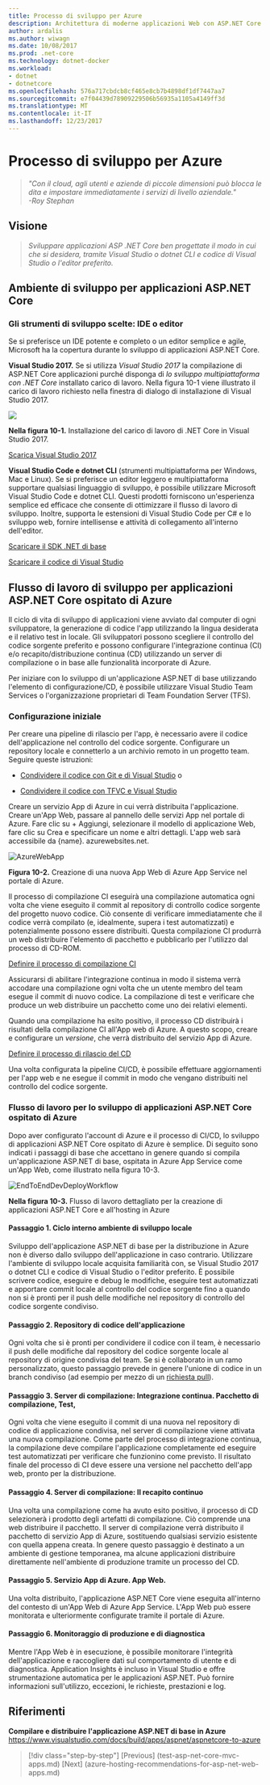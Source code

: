 ```yaml
---
title: Processo di sviluppo per Azure
description: Architettura di moderne applicazioni Web con ASP.NET Core e Azure | Processo di sviluppo per Azure
author: ardalis
ms.author: wiwagn
ms.date: 10/08/2017
ms.prod: .net-core
ms.technology: dotnet-docker
ms.workload:
- dotnet
- dotnetcore
ms.openlocfilehash: 576a717cbdcb8cf465e8cb7b4898df1df7447aa7
ms.sourcegitcommit: e7f04439d78909229506b56935a1105a4149ff3d
ms.translationtype: MT
ms.contentlocale: it-IT
ms.lasthandoff: 12/23/2017
---
```

# <a name="development-process-for-azure"></a>Processo di sviluppo per Azure

> _"Con il cloud, agli utenti e aziende di piccole dimensioni può blocca le dita e impostare immediatamente i servizi di livello aziendale."_  
> _-Roy Stephan_

 ## <a name="vision"></a>Visione

> *Sviluppare applicazioni ASP .NET Core ben progettate il modo in cui che si desidera, tramite Visual Studio o dotnet CLI e codice di Visual Studio o l'editor preferito.*

## <a name="development-environment-for-aspnet-core-apps"></a>Ambiente di sviluppo per applicazioni ASP.NET Core

### <a name="development-tools-choices-ide-or-editor"></a>Gli strumenti di sviluppo scelte: IDE o editor

Se si preferisce un IDE potente e completo o un editor semplice e agile, Microsoft ha la copertura durante lo sviluppo di applicazioni ASP.NET Core.

**Visual Studio 2017.** Se si utilizza *Visual Studio 2017* la compilazione di ASP.NET Core applicazioni purché disponga di *lo sviluppo multipiattaforma con .NET Core* installato carico di lavoro. Nella figura 10-1 viene illustrato il carico di lavoro richiesto nella finestra di dialogo di installazione di Visual Studio 2017.

![](./media/image10-1.png)

**Nella figura 10-1.** Installazione del carico di lavoro di .NET Core in Visual Studio 2017.

[Scarica Visual Studio 2017](https://www.visualstudio.com/downloads/)

**Visual Studio Code e dotnet CLI** (strumenti multipiattaforma per Windows, Mac e Linux). Se si preferisce un editor leggero e multipiattaforma supportare qualsiasi linguaggio di sviluppo, è possibile utilizzare Microsoft Visual Studio Code e dotnet CLI. Questi prodotti forniscono un'esperienza semplice ed efficace che consente di ottimizzare il flusso di lavoro di sviluppo. Inoltre, supporta le estensioni di Visual Studio Code per C\# e lo sviluppo web, fornire intellisense e attività di collegamento all'interno dell'editor.

[Scaricare il SDK .NET di base](https://www.microsoft.com/net/download/core)

[Scaricare il codice di Visual Studio](https://code.visualstudio.com/download)



## <a name="development-workflow-for-azure-hosted-aspnet-core-apps"></a>Flusso di lavoro di sviluppo per applicazioni ASP.NET Core ospitato di Azure

Il ciclo di vita di sviluppo di applicazioni viene avviato dal computer di ogni sviluppatore, la generazione di codice l'app utilizzando la lingua desiderata e il relativo test in locale. Gli sviluppatori possono scegliere il controllo del codice sorgente preferito e possono configurare l'integrazione continua (CI) e/o recapito/distribuzione continua (CD) utilizzando un server di compilazione o in base alle funzionalità incorporate di Azure.

Per iniziare con lo sviluppo di un'applicazione ASP.NET di base utilizzando l'elemento di configurazione/CD, è possibile utilizzare Visual Studio Team Services o l'organizzazione proprietari di Team Foundation Server (TFS).

### <a name="initial-setup"></a>Configurazione iniziale

Per creare una pipeline di rilascio per l'app, è necessario avere il codice dell'applicazione nel controllo del codice sorgente. Configurare un repository locale e connetterlo a un archivio remoto in un progetto team. Seguire queste istruzioni:

-   [Condividere il codice con Git e di Visual Studio](https://www.visualstudio.com/docs/git/share-your-code-in-git-vs) o

-   [Condividere il codice con TFVC e Visual Studio](https://www.visualstudio.com/docs/tfvc/share-your-code-in-tfvc-vs)

Creare un servizio App di Azure in cui verrà distribuita l'applicazione. Creare un'App Web, passare al pannello delle servizi App nel portale di Azure. Fare clic su + Aggiungi, selezionare il modello di applicazione Web, fare clic su Crea e specificare un nome e altri dettagli. L'app web sarà accessibile da {name}. azurewebsites.net.

![AzureWebApp](./media/image10-2.png)

**Figura 10-2.** Creazione di una nuova App Web di Azure App Service nel portale di Azure.

Il processo di compilazione CI eseguirà una compilazione automatica ogni volta che viene eseguito il commit al repository di controllo codice sorgente del progetto nuovo codice. Ciò consente di verificare immediatamente che il codice verrà compilato (e, idealmente, supera i test automatizzati) e potenzialmente possono essere distribuiti. Questa compilazione CI produrrà un web distribuire l'elemento di pacchetto e pubblicarlo per l'utilizzo dal processo di CD-ROM.

[Definire il processo di compilazione CI](https://www.visualstudio.com/docs/build/apps/aspnet/aspnetcore-to-azure#ci)

Assicurarsi di abilitare l'integrazione continua in modo il sistema verrà accodare una compilazione ogni volta che un utente membro del team esegue il commit di nuovo codice. La compilazione di test e verificare che produce un web distribuire un pacchetto come uno dei relativi elementi.

Quando una compilazione ha esito positivo, il processo CD distribuirà i risultati della compilazione CI all'App web di Azure. A questo scopo, creare e configurare un *versione*, che verrà distribuito del servizio App di Azure.

[Definire il processo di rilascio del CD](https://www.visualstudio.com/docs/build/apps/aspnet/aspnetcore-to-azure#cd)

Una volta configurata la pipeline CI/CD, è possibile effettuare aggiornamenti per l'app web e ne esegue il commit in modo che vengano distribuiti nel controllo del codice sorgente.

### <a name="workflow-for-developing-azure-hosted-aspnet-core-applications"></a>Flusso di lavoro per lo sviluppo di applicazioni ASP.NET Core ospitato di Azure

Dopo aver configurato l'account di Azure e il processo di CI/CD, lo sviluppo di applicazioni ASP.NET Core ospitato di Azure è semplice. Di seguito sono indicati i passaggi di base che accettano in genere quando si compila un'applicazione ASP.NET di base, ospitata in Azure App Service come un'App Web, come illustrato nella figura 10-3.

![EndToEndDevDeployWorkflow](./media/image10-3.png)

**Nella figura 10-3.** Flusso di lavoro dettagliato per la creazione di applicazioni ASP.NET Core e all'hosting in Azure

#### <a name="step-1-local-dev-environment-inner-loop"></a>Passaggio 1. Ciclo interno ambiente di sviluppo locale

Sviluppo dell'applicazione ASP.NET di base per la distribuzione in Azure non è diverso dallo sviluppo dell'applicazione in caso contrario. Utilizzare l'ambiente di sviluppo locale acquisita familiarità con, se Visual Studio 2017 o dotnet CLI e codice di Visual Studio o l'editor preferito. È possibile scrivere codice, eseguire e debug le modifiche, eseguire test automatizzati e apportare commit locale al controllo del codice sorgente fino a quando non si è pronti per il push delle modifiche nel repository di controllo del codice sorgente condiviso.

#### <a name="step-2-application-code-repository"></a>Passaggio 2. Repository di codice dell'applicazione

Ogni volta che si è pronti per condividere il codice con il team, è necessario il push delle modifiche dal repository del codice sorgente locale al repository di origine condivisa del team. Se si è collaborato in un ramo personalizzato, questo passaggio prevede in genere l'unione di codice in un branch condiviso (ad esempio per mezzo di un [richiesta pull](https://www.visualstudio.com/docs/git/pull-requests)).

#### <a name="step-3-build-server-continuous-integration-build-test-package"></a>Passaggio 3. Server di compilazione: Integrazione continua. Pacchetto di compilazione, Test,

Ogni volta che viene eseguito il commit di una nuova nel repository di codice di applicazione condivisa, nel server di compilazione viene attivata una nuova compilazione. Come parte del processo di integrazione continua, la compilazione deve compilare l'applicazione completamente ed eseguire test automatizzati per verificare che funzionino come previsto. Il risultato finale del processo di CI deve essere una versione nel pacchetto dell'app web, pronto per la distribuzione.

#### <a name="step-4-build-server-continuous-delivery"></a>Passaggio 4. Server di compilazione: Il recapito continuo

Una volta una compilazione come ha avuto esito positivo, il processo di CD selezionerà i prodotto degli artefatti di compilazione. Ciò comprende una web distribuire il pacchetto. Il server di compilazione verrà distribuito il pacchetto di servizio App di Azure, sostituendo qualsiasi servizio esistente con quella appena creata. In genere questo passaggio è destinato a un ambiente di gestione temporanea, ma alcune applicazioni distribuire direttamente nell'ambiente di produzione tramite un processo del CD.

#### <a name="step-5-azure-app-service-web-app"></a>Passaggio 5. Servizio App di Azure. App Web.

Una volta distribuito, l'applicazione ASP.NET Core viene eseguita all'interno del contesto di un'App Web di Azure App Service. L'App Web può essere monitorata e ulteriormente configurate tramite il portale di Azure.

#### <a name="step-6-production-monitoring-and-diagnostics"></a>Passaggio 6. Monitoraggio di produzione e di diagnostica

Mentre l'App Web è in esecuzione, è possibile monitorare l'integrità dell'applicazione e raccogliere dati sul comportamento di utente e di diagnostica. Application Insights è incluso in Visual Studio e offre strumentazione automatica per le applicazioni ASP.NET. Può fornire informazioni sull'utilizzo, eccezioni, le richieste, prestazioni e log.

## <a name="references"></a>Riferimenti

**Compilare e distribuire l'applicazione ASP.NET di base in Azure**  
<https://www.visualstudio.com/docs/build/apps/aspnet/aspnetcore-to-azure>


>[!div class="step-by-step"]
[Previous] (test-asp-net-core-mvc-apps.md) [Next] (azure-hosting-recommendations-for-asp-net-web-apps.md)
